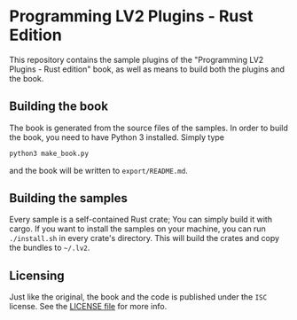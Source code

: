 # Programming LV2 Plugins - Rust Edition

This repository contains the sample plugins of the "Programming LV2 Plugins - Rust edition" book, as well as means to build both the plugins and the book.

## Building the book

The book is generated from the source files of the samples. In order to build the book, you need to have Python 3 installed. Simply type

```bash
python3 make_book.py
```

and the book will be written to `export/README.md`.

## Building the samples

Every sample is a self-contained Rust crate; You can simply build it with cargo. If you want to install the samples on your machine, you can run `./install.sh` in every crate's directory. This will build the crates and copy the bundles to `~/.lv2`.

## Licensing

Just like the original, the book and the code is published under the `ISC` license. See the [LICENSE file](LICENSE.md) for more info.